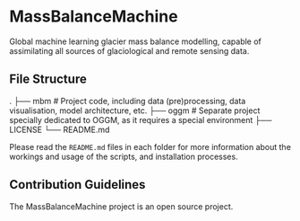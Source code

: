 # MassBalanceMachine

Global machine learning glacier mass balance modelling, capable of assimilating all sources of glaciological and remote sensing data.

## File Structure 

.
├── mbm                    # Project code, including data (pre)processing, data visualisation, model architecture, etc.
├── oggm                   # Separate project specially dedicated to OGGM, as it requires a special environment 
├── LICENSE
└── README.md

Please read the ```README.md``` files in each folder for more information about the workings and usage of the scripts, and installation processes.

## Contribution Guidelines 

The MassBalanceMachine project is an open source project.


